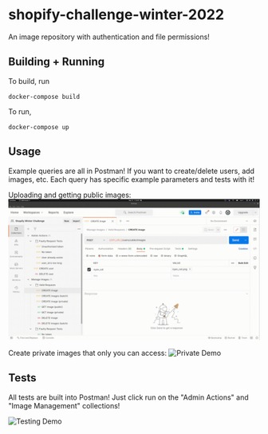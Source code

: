 # shopify-challenge-winter-2022

An image repository with authentication and file permissions!

## Building + Running

To build, run

```
docker-compose build
```

To run, 

```
docker-compose up
```

## Usage

Example queries are all in Postman! If you want to create/delete users, add images, etc. Each query has
specific example parameters and tests with it!

Uploading and getting public images:
![Public Demo](https://github.com/CalderWhite/shopify-challenge-winter-2022/raw/master/demo_videos/public_demo.gif)

Create private images that only you can access:
![Private Demo](https://github.com/CalderWhite/shopify-challenge-winter-2022/raw/master/demo_videos/private_demo.gif)



## Tests

All tests are built into Postman! Just click run on the "Admin Actions" and "Image Management" collections!

![Testing Demo](https://github.com/CalderWhite/shopify-challenge-winter-2022/raw/master/demo_videos/test_demo.gif)

